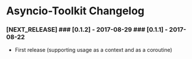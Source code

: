 Asyncio-Toolkit Changelog
==============

### [NEXT_RELEASE] ### [0.1.2] - 2017-08-29 ### [0.1.1] - 2017-08-22

* First release (supporting usage as a context and as a coroutine)
